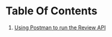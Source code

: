 # Table Of Contents
1. [Using Postman to run the Review API](https://github.com/MicrosoftContentModerator/Docs/blob/master/UsingPostman.md)
